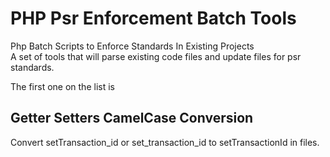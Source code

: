 # PHP Psr Enforcement Batch Tools
Php Batch Scripts to Enforce Standards In Existing Projects  
A set of tools that will parse existing code files and update files for psr standards.  

The first one on the list is 
## Getter Setters CamelCase Conversion

Convert setTransaction_id or set_transaction_id to setTransactionId in files. 
